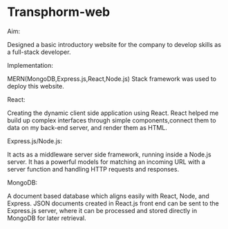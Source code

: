 # Transphorm-web


Aim:

Designed a basic introductory website for the company to develop skills as a full-stack developer.

Implementation:

MERN(MongoDB,Express.js,React,Node.js) Stack framework was used to deploy this website. 

React:

Creating the dynamic client side application using React. React helped me build up complex interfaces 
through simple components,connect them to data on my back-end server, and render them as HTML.

Express.js/Node.js:

It acts as a middleware server side framework, running inside a Node.js server. It has a powerful models for matching an 
incoming URL with a server function and handling HTTP requests and responses. 

MongoDB:

A document based database which aligns easily with React, Node, and Express.  JSON documents created in React.js 
front end can be sent to the Express.js server, where it can be processed and stored directly in MongoDB for later retrieval. 
